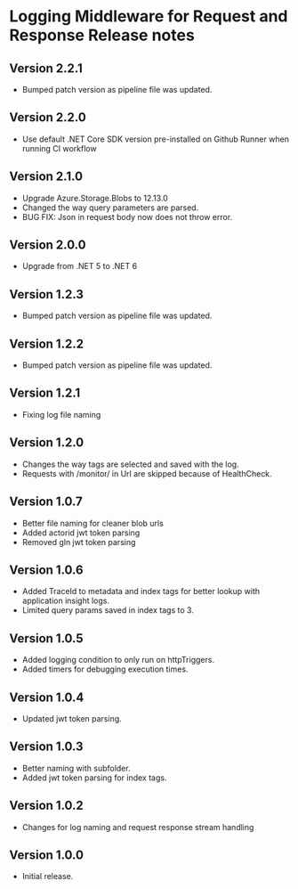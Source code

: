 # Logging Middleware for Request and Response Release notes

## Version 2.2.1

- Bumped patch version as pipeline file was updated.

## Version 2.2.0

- Use default .NET Core SDK version pre-installed on Github Runner when running CI workflow

## Version 2.1.0

- Upgrade Azure.Storage.Blobs to 12.13.0
- Changed the way query parameters are parsed.
- BUG FIX: Json in request body now does not throw error.

## Version 2.0.0

- Upgrade from .NET 5 to .NET 6


## Version 1.2.3

- Bumped patch version as pipeline file was updated.

## Version 1.2.2

- Bumped patch version as pipeline file was updated.

## Version 1.2.1

- Fixing log file naming

## Version 1.2.0

- Changes the way tags are selected and saved with the log. 
- Requests with /monitor/ in Url are skipped because of HealthCheck.

## Version 1.0.7

- Better file naming for cleaner blob urls
- Added actorid jwt token parsing
- Removed gln jwt token parsing

## Version 1.0.6

- Added TraceId to metadata and index tags for better lookup with application insight logs.
- Limited query params saved in index tags to 3.

## Version 1.0.5

- Added logging condition to only run on httpTriggers. 
- Added timers for debugging execution times.

## Version 1.0.4

- Updated jwt token parsing.

## Version 1.0.3

- Better naming with subfolder. 
- Added jwt token parsing for index tags.

## Version 1.0.2

- Changes for log naming and request response stream handling

## Version 1.0.0

- Initial release.